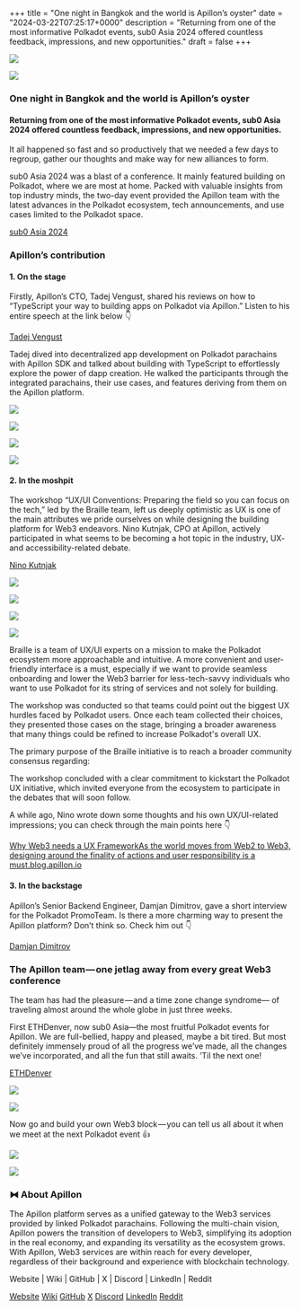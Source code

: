 +++
title = "One night in Bangkok and the world is Apillon’s oyster"
date = "2024-03-22T07:25:17+0000"
description = "Returning from one of the most informative Polkadot events, sub0 Asia 2024 offered countless feedback, impressions, and new opportunities."
draft = false
+++

![](/images/a792c7665426e6baecd6388e94a51a05.jpeg)


![](/images/a792c7665426e6baecd6388e94a51a05.jpeg)


### One night in Bangkok and the world is Apillon’s oyster


#### Returning from one of the most informative Polkadot events, sub0 Asia 2024 offered countless feedback, impressions, and new opportunities.


It all happened so fast and so productively that we needed a few days to regroup, gather our thoughts and make way for new alliances to form.


sub0 Asia 2024 was a blast of a conference. It mainly featured building on Polkadot, where we are most at home. Packed with valuable insights from top industry minds, the two-day event provided the Apillon team with the latest advances in the Polkadot ecosystem, tech announcements, and use cases limited to the Polkadot space.

[sub0 Asia 2024](https://polkadot.network/ecosystem/events/sub0/)

### Apillon’s contribution


#### 1. On the stage


Firstly, Apillon’s CTO, Tadej Vengust, shared his reviews on how to “TypeScript your way to building apps on Polkadot via Apillon.” Listen to his entire speech at the link below 👇

[Tadej Vengust](https://www.linkedin.com/in/tadej-vengust/)

Tadej dived into decentralized app development on Polkadot parachains with Apillon SDK and talked about building with TypeScript to effortlessly explore the power of dapp creation. He walked the participants through the integrated parachains, their use cases, and features deriving from them on the Apillon platform.


![](/images/5de1a4c728f43b475dacaf3917a8f98b.jpeg)


![](/images/5de1a4c728f43b475dacaf3917a8f98b.jpeg)


![](/images/544f1cb90cf1b1e92f1bc0ca7332d0e2.jpeg)


![](/images/544f1cb90cf1b1e92f1bc0ca7332d0e2.jpeg)


#### 2. In the moshpit


The workshop “UX/UI Conventions: Preparing the field so you can focus on the tech,” led by the Braille team, left us deeply optimistic as UX is one of the main attributes we pride ourselves on while designing the building platform for Web3 endeavors. Nino Kutnjak, CPO at Apillon, actively participated in what seems to be becoming a hot topic in the industry, UX- and accessibility-related debate.

[Nino Kutnjak](https://www.linkedin.com/in/nino-kutnjak/)

![](/images/b56ecef2163b5739d56858e8f7a17a7e.jpeg)


![](/images/b56ecef2163b5739d56858e8f7a17a7e.jpeg)


![](/images/9d21cadfe1fa35b762532dd81d1f6308.jpeg)


![](/images/9d21cadfe1fa35b762532dd81d1f6308.jpeg)


Braille is a team of UX/UI experts on a mission to make the Polkadot ecosystem more approachable and intuitive. A more convenient and user-friendly interface is a must, especially if we want to provide seamless onboarding and lower the Web3 barrier for less-tech-savvy individuals who want to use Polkadot for its string of services and not solely for building.


The workshop was conducted so that teams could point out the biggest UX hurdles faced by Polkadot users. Once each team collected their choices, they presented those cases on the stage, bringing a broader awareness that many things could be refined to increase Polkadot's overall UX.


The primary purpose of the Braille initiative is to reach a broader community consensus regarding:


The workshop concluded with a clear commitment to kickstart the Polkadot UX initiative, which invited everyone from the ecosystem to participate in the debates that will soon follow.


A while ago, Nino wrote down some thoughts and his own UX/UI-related impressions; you can check through the main points here 👇

[Why Web3 needs a UX FrameworkAs the world moves from Web2 to Web3, designing around the finality of actions and user responsibility is a must.blog.apillon.io](https://blog.apillon.io/why-web3-needs-a-ux-framework-e0db6806a579)

#### 3. In the backstage


Apillon’s Senior Backend Engineer, Damjan Dimitrov, gave a short interview for the Polkadot PromoTeam. Is there a more charming way to present the Apillon platform? Don’t think so. Check him out 👇

[Damjan Dimitrov](https://si.linkedin.com/in/damjan-dimitrov)

### The Apillon team — one jetlag away from every great Web3 conference


The team has had the pleasure — and a time zone change syndrome— of traveling almost around the whole globe in just three weeks.


First ETHDenver, now sub0 Asia—the most fruitful Polkadot events for Apillon. We are full-bellied, happy and pleased, maybe a bit tired. But most definitely immensely proud of all the progress we’ve made, all the changes we’ve incorporated, and all the fun that still awaits. ’Til the next one!

[ETHDenver](https://blog.apillon.io/veni-vidi-vici-at-ethdenver-e3c7c8a25917)

![](/images/e3022e115d0b517949e4f59ed2adf90c.jpeg)


![](/images/e3022e115d0b517949e4f59ed2adf90c.jpeg)


Now go and build your own Web3 block — you can tell us all about it when we meet at the next Polkadot event 👍


![](/images/ef0d7557dafb8a299ad8891016596f62.png)


![](/images/ef0d7557dafb8a299ad8891016596f62.png)


### ⧓ About Apillon


The Apillon platform serves as a unified gateway to the Web3 services provided by linked Polkadot parachains. Following the multi-chain vision, Apillon powers the transition of developers to Web3, simplifying its adoption in the real economy, and expanding its versatility as the ecosystem grows. With Apillon, Web3 services are within reach for every developer, regardless of their background and experience with blockchain technology.


Website | Wiki | GitHub | X | Discord | LinkedIn | Reddit

[Website](https://apillon.io/)
[Wiki](https://wiki.apillon.io/)
[GitHub](https://github.com/Apillon-web3)
[X](https://twitter.com/apillon)
[Discord](https://discord.gg/apillon)
[LinkedIn](https://www.linkedin.com/company/apillon/)
[Reddit](https://www.reddit.com/r/apillon/)